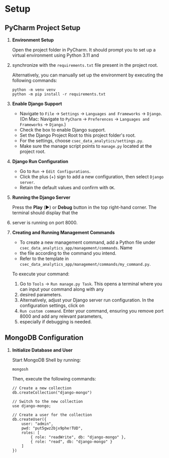 # Setup

## PyCharm Project Setup

1. **Environment Setup**
   
   Open the project folder in PyCharm. It should prompt you to set up a virtual environment using Python 3.11 and 
2. synchronize with the `requirements.txt` file present in the project root.

   Alternatively, you can manually set up the environment by executing the following commands:

   ```commandline
   python -m venv venv
   python -m pip install -r requirements.txt
   ```

2. **Enable Django Support**

   - Navigate to `File` -> `Settings` -> `Languages and Frameworks` -> `Django`.
     (On Mac: Navigate to `PyCharm` -> `Preferences` -> `Languages and Frameworks` -> `Django`.)
   - Check the box to enable Django support.
   - Set the Django Project Root to this project folder's root.
   - For the settings, choose `csec_data_analytics/settings.py`.
   - Make sure the manage script points to `manage.py` located at the project root.

3. **Django Run Configuration**

   - Go to `Run` -> `Edit Configurations`.
   - Click the plus (+) sign to add a new configuration, then select `Django server`.
   - Retain the default values and confirm with `OK`.

4. **Running the Django Server**

   Press the **Play** (▶️) or **Debug** button in the top right-hand corner. The terminal should display that the 
5. server is running on port 8000.

5. **Creating and Running Management Commands**

   - To create a new management command, add a Python file under `csec_data_analytics_app/management/commands`. Name 
   - the file according to the command you intend.
   - Refer to the template in `csec_data_analytics_app/management/commands/my_command.py`.
   
   To execute your command:
   1. Go to `Tools` -> `Run manage.py Task`. This opens a terminal where you can input your command along with any 
   2. desired parameters.
   2. Alternatively, adjust your Django server run configuration. In the configuration settings, click on 
   3. `Run custom command`. Enter your command, ensuring you remove port 8000 and add any relevant parameters, 
   4. especially if debugging is needed.

## MongoDB Configuration

1. **Initialize Database and User**

   Start MongoDB Shell by running:

   ```commandline
   mongosh
   ```

   Then, execute the following commands:

   ```commandline
   // Create a new collection
   db.createCollection("django-mongo")

   // Switch to the new collection
   use django-mongo;

   // Create a user for the collection
   db.createUser({
       user: "admin",
       pwd: "put5gwz2bjx9phe!TUD",
       roles: [
           { role: "readWrite", db: "django-mongo" },
           { role: "read", db: "django-mongo" }
       ]
   })
   ```
